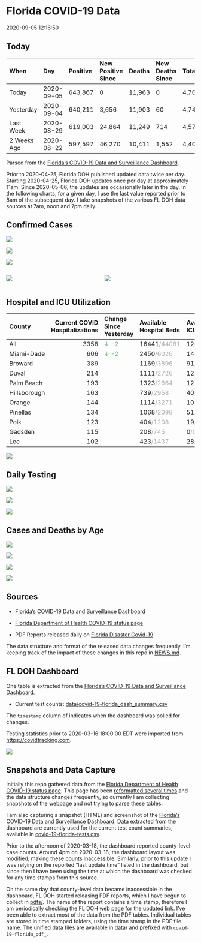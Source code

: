 Florida COVID-19 Data
================
2020-09-05 12:16:50

## Today

| When        | Day        | Positive | New Positive Since | Deaths | New Deaths Since | Total     |
| :---------- | :--------- | :------- | :----------------- | :----- | :--------------- | :-------- |
| Today       | 2020-09-05 | 643,867  | 0                  | 11,963 | 0                | 4,763,807 |
| Yesterday   | 2020-09-04 | 640,211  | 3,656              | 11,903 | 60               | 4,740,007 |
| Last Week   | 2020-08-29 | 619,003  | 24,864             | 11,249 | 714              | 4,575,211 |
| 2 Weeks Ago | 2020-08-22 | 597,597  | 46,270             | 10,411 | 1,552            | 4,401,847 |

Parsed from the [Florida’s COVID-19 Data and Surveillance
Dashboard](https://fdoh.maps.arcgis.com/apps/opsdashboard/index.html#/8d0de33f260d444c852a615dc7837c86).

Prior to 2020-04-25, Florida DOH published updated data twice per day.
Starting 2020-04-25, Florida DOH updates once per day at approximately
11am. Since 2020-05-06, the updates are occasionally later in the day.
In the following charts, for a given day, I use the last value reported
prior to 8am of the subsequent day. I take snapshots of the various FL
DOH data sources at 7am, noon and 7pm daily.

## Confirmed Cases

![](plots/covid-19-florida-daily-test-changes.png)

![](plots/covid-19-florida-deaths-by-day.png)

![](plots/covid-19-florida-county-top-6.png)

<div class="columns">

<div class="column is-full-mobile">

![](plots/covid-19-florida-testing.png)

</div>

<div class="column is-full-mobile">

![](plots/covid-19-florida-total-positive.png)

</div>

</div>

## Hospital and ICU Utilization

| County       | Current COVID Hospitalizations | Change Since Yesterday                   | Available Hospital Beds                      | Available ICU Beds                         |
| :----------- | -----------------------------: | :--------------------------------------- | :------------------------------------------- | :----------------------------------------- |
| All          |                           3358 | <span style="color: #6BAA75">↓ -2</span> | 16441<span style="color: #aaa">/44081</span> | 1246<span style="color: #aaa">/4717</span> |
| Miami-Dade   |                            606 | <span style="color: #6BAA75">↓ -2</span> | 2450<span style="color: #aaa">/6026</span>   | 142<span style="color: #aaa">/790</span>   |
| Broward      |                            389 |                                          | 1169<span style="color: #aaa">/3896</span>   | 91<span style="color: #aaa">/392</span>    |
| Duval        |                            214 |                                          | 1111<span style="color: #aaa">/2726</span>   | 121<span style="color: #aaa">/316</span>   |
| Palm Beach   |                            193 |                                          | 1323<span style="color: #aaa">/2664</span>   | 126<span style="color: #aaa">/277</span>   |
| Hillsborough |                            163 |                                          | 739<span style="color: #aaa">/2958</span>    | 40<span style="color: #aaa">/335</span>    |
| Orange       |                            144 |                                          | 1114<span style="color: #aaa">/3271</span>   | 107<span style="color: #aaa">/269</span>   |
| Pinellas     |                            134 |                                          | 1068<span style="color: #aaa">/2098</span>   | 51<span style="color: #aaa">/239</span>    |
| Polk         |                            123 |                                          | 404<span style="color: #aaa">/1208</span>    | 19<span style="color: #aaa">/116</span>    |
| Gadsden      |                            115 |                                          | 208<span style="color: #aaa">/745</span>     | 0<span style="color: #aaa">/0</span>       |
| Lee          |                            102 |                                          | 423<span style="color: #aaa">/1437</span>    | 28<span style="color: #aaa">/111</span>    |

![](plots/covid-19-florida-icu-usage.png)

## Daily Testing

![](plots/covid-19-florida-tests-per-case.png)

<!-- ![](plots/covid-19-florida-change-new-cases.png) -->

![](plots/covid-19-florida-tests-percent-positive.png)

![](plots/covid-19-florida-test-and-case-growth.png)

## Cases and Deaths by Age

![](plots/covid-19-florida-weekly-events-by-age.png)

![](plots/covid-19-florida-age.png)

![](plots/covid-19-florida-age-deaths.png)

![](plots/covid-19-florida-age-sex.png)

## Sources

  - [Florida’s COVID-19 Data and Surveillance
    Dashboard](https://fdoh.maps.arcgis.com/apps/opsdashboard/index.html#/8d0de33f260d444c852a615dc7837c86)

  - [Florida Department of Health COVID-19 status
    page](http://www.floridahealth.gov/diseases-and-conditions/COVID-19/)

  - PDF Reports released daily on [Florida Disaster
    Covid-19](http://www.floridahealth.gov/diseases-and-conditions/COVID-19/)

The data structure and format of the released data changes frequently.
I’m keeping track of the impact of these changes in this repo in
[NEWS.md](NEWS.md).

## FL DOH Dashboard

One table is extracted from the [Florida’s COVID-19 Data and
Surveillance
Dashboard](https://fdoh.maps.arcgis.com/apps/opsdashboard/index.html#/8d0de33f260d444c852a615dc7837c86).

  - Current test counts:
    [data/covid-19-florida\_dash\_summary.csv](data/covid-19-florida_dash_summary.csv)

The `timestamp` column of indicates when the dashboard was polled for
changes.

Testing statistics prior to 2020-03-16 18:00:00 EDT were imported from
<https://covidtracking.com>.

![](screenshots/fodh_maps_arcgis_com__apps__opsdashboard.png)

## Snapshots and Data Capture

Initially this repo gathered data from the [Florida Department of Health
COVID-19 status
page](http://www.floridahealth.gov/diseases-and-conditions/COVID-19/).
This page has been [reformatted several
times](screenshots/floridahealth_gov__diseases-and-conditions__COVID-19.png)
and the data structure changes frequently, so currently I am collecting
snapshots of the webpage and not trying to parse these tables.

I am also capturing a snapshot (HTML) and screenshot of the [Florida’s
COVID-19 Data and Surveillance
Dashboard](https://fdoh.maps.arcgis.com/apps/opsdashboard/index.html#/8d0de33f260d444c852a615dc7837c86).
Data extracted from the dashboard are currently used for the current
test count summaries, available in
[covid-19-florida-tests.csv](covid-19-florida-tests.csv).

Prior to the afternoon of 2020-03-18, the dashboard reported
county-level case counts. Around 4pm on 2020-03-18, the dashboard layout
was modified, making these counts inaccessible. Similarly, prior to this
update I was relying on the reported “last update time” listed in the
dashboard, but since then I have been using the time at which the
dashboard was checked for any time stamps from this source.

On the same day that county-level data became inaccessible in the
dashboard, FL DOH started releasing PDF reports, which I have begun to
collect in [pdfs/](pdfs/). The name of the report contains a time stamp,
therefore I am periodically checking the FL DOH web page for the updated
link. I’ve been able to extract most of the data from the PDF tables.
Individual tables are stored in time stamped folders, using the time
stamp in the PDF file name. The unified data files are available in
[data/](data/) and prefixed with `covid-19-florida_pdf_`.
